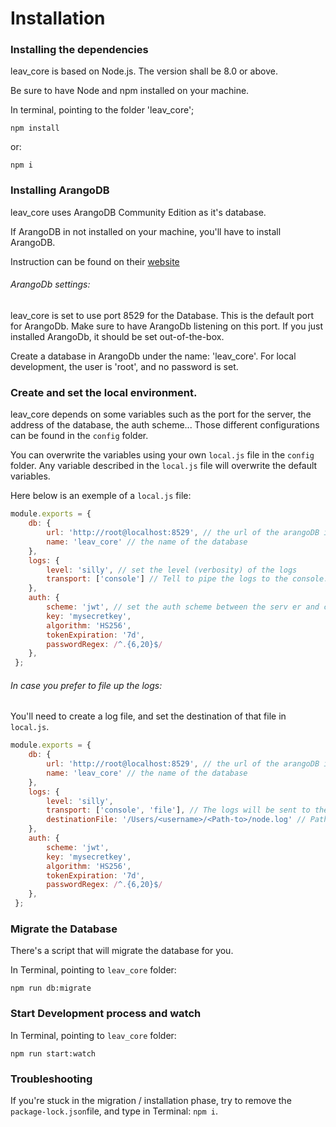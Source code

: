 
# Installation

### Installing the dependencies

leav_core is based on Node.js. The version shall be 8.0 or above.

Be sure to have Node and npm installed on your machine.

In terminal, pointing to the folder 'leav_core';

```
npm install
```
or:
```
npm i
```

### Installing ArangoDB

leav_core uses ArangoDB Community Edition as it's database.

If ArangoDB in not installed on your machine, you'll have to install ArangoDB.

Instruction can be found on their [website](https://www.arangodb.com/docs/stable/installation.html)


###### ArangoDb settings:

leav_core is set to use port 8529 for the Database. This is the default port for ArangoDb.
Make sure to have ArangoDb listening on this port. If you just installed ArangoDb, it should be set out-of-the-box.

Create a database in ArangoDb under the name: 'leav_core'.
For local development, the user is 'root', and no password is set.

### Create and set the local environment.

leav_core depends on some variables such as the port for the server, the address of the database, the auth scheme... Those different configurations can be found in the `config` folder.

You can overwrite the variables using your own `local.js` file in the `config` folder. Any variable described in the `local.js` file will overwrite the default variables.

Here below is an exemple of a `local.js` file:

```javascript
module.exports = {
    db: {
        url: 'http://root@localhost:8529', // the url of the arangoDB instance
        name: 'leav_core' // the name of the database
    },
    logs: {
        level: 'silly', // set the level (verbosity) of the logs
        transport: ['console'] // Tell to pipe the logs to the console.
    },
    auth: {
        scheme: 'jwt', // set the auth scheme between the serv er and client app.
        key: 'mysecretkey',
        algorithm: 'HS256',
        tokenExpiration: '7d',
        passwordRegex: /^.{6,20}$/
    },
 };
```

###### In case you prefer to file up the logs:

You'll need to create a log file, and set the destination of that file in `local.js`.

```javascript
module.exports = {
    db: {
        url: 'http://root@localhost:8529', // the url of the arangoDB instance
        name: 'leav_core' // the name of the database
    },
    logs: {
        level: 'silly',
        transport: ['console', 'file'], // The logs will be sent to the console AND a file
        destinationFile: '/Users/<username>/<Path-to>/node.log' // Path to your node.log file
    },
    auth: {
        scheme: 'jwt',
        key: 'mysecretkey',
        algorithm: 'HS256',
        tokenExpiration: '7d',
        passwordRegex: /^.{6,20}$/
    },
 };
```

### Migrate the Database

There's a script that will migrate the database for you.

In Terminal, pointing to `leav_core` folder:
```
npm run db:migrate
```

### Start Development process and watch

In Terminal, pointing to `leav_core` folder:
```
npm run start:watch
```

### Troubleshooting

If you're stuck in the migration / installation phase, try to remove the `package-lock.json`file, and type in Terminal: `npm i`.


